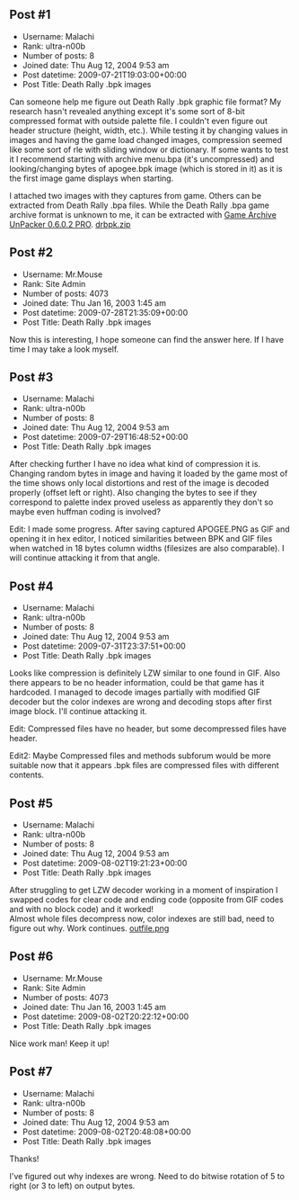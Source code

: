 ## Post #1
- Username: Malachi
- Rank: ultra-n00b
- Number of posts: 8
- Joined date: Thu Aug 12, 2004 9:53 am
- Post datetime: 2009-07-21T19:03:00+00:00
- Post Title: Death Rally .bpk images

Can someone help me figure out Death Rally .bpk graphic file format?
My research hasn't revealed anything except it's some sort of 8-bit compressed format with outside palette file. I couldn't even figure out header structure (height, width, etc.). While testing it by changing values in images and having the game load changed images, compression seemed like some sort of rle with sliding window or dictionary. If some wants to test it I recommend starting with archive menu.bpa (it's uncompressed) and looking/changing bytes of apogee.bpk image  (which is stored in it) as it is the first image game displays when starting.

I attached two images with they captures from game. Others can be extracted from Death Rally .bpa files.
While the Death Rally .bpa game archive format is unknown to me, it can be extracted with [Game Archive UnPacker 0.6.0.2 PRO](http://forrox.narod.ru/gaup_en.htm).
[drbpk.zip](https://xentaxbackup.github.io/file/2219_drbpk.zip)
## Post #2
- Username: Mr.Mouse
- Rank: Site Admin
- Number of posts: 4073
- Joined date: Thu Jan 16, 2003 1:45 am
- Post datetime: 2009-07-28T21:35:09+00:00
- Post Title: Death Rally .bpk images

Now this is interesting, I hope someone can find the answer here. If I have time I may take a look myself.
## Post #3
- Username: Malachi
- Rank: ultra-n00b
- Number of posts: 8
- Joined date: Thu Aug 12, 2004 9:53 am
- Post datetime: 2009-07-29T16:48:52+00:00
- Post Title: Death Rally .bpk images

After checking further I have no idea what kind of compression it is. Changing random bytes in image and having it loaded by the game most of the time shows only local distortions and rest of the image is decoded properly (offset left or right). Also changing the bytes to see if they correspond to palette index proved useless as apparently they don't so maybe even huffman coding is involved?

Edit:
I made some progress. After saving captured APOGEE.PNG as GIF and opening it in hex editor, I noticed similarities between BPK and GIF files when watched in 18 bytes column widths (filesizes are also comparable). I will continue attacking it from that angle.
## Post #4
- Username: Malachi
- Rank: ultra-n00b
- Number of posts: 8
- Joined date: Thu Aug 12, 2004 9:53 am
- Post datetime: 2009-07-31T23:37:51+00:00
- Post Title: Death Rally .bpk images

Looks like compression is definitely LZW similar to one found in GIF. Also there appears to be no header information, could be that game has it hardcoded. I managed to decode images partially with modified GIF decoder but the color indexes are wrong and decoding stops after first image block.
I'll continue attacking it.  

Edit:
Compressed files have no header, but some decompressed files have header.

Edit2:
Maybe Compressed files and methods subforum would be more suitable now that it appears .bpk files are compressed files with different contents.
## Post #5
- Username: Malachi
- Rank: ultra-n00b
- Number of posts: 8
- Joined date: Thu Aug 12, 2004 9:53 am
- Post datetime: 2009-08-02T19:21:23+00:00
- Post Title: Death Rally .bpk images

After struggling to get LZW decoder working in a moment of inspiration I swapped codes for clear code and ending code (opposite from GIF codes and with no block code) and it worked!   
Almost whole files decompress now, color indexes are still bad, need to figure out why. Work continues.
[outfile.png](https://xentaxbackup.github.io/file/2250_outfile.png)
## Post #6
- Username: Mr.Mouse
- Rank: Site Admin
- Number of posts: 4073
- Joined date: Thu Jan 16, 2003 1:45 am
- Post datetime: 2009-08-02T20:22:12+00:00
- Post Title: Death Rally .bpk images

Nice work man! Keep it up!
## Post #7
- Username: Malachi
- Rank: ultra-n00b
- Number of posts: 8
- Joined date: Thu Aug 12, 2004 9:53 am
- Post datetime: 2009-08-02T20:48:08+00:00
- Post Title: Death Rally .bpk images

Thanks!   

I've figured out why indexes are wrong. Need to do bitwise rotation of 5 to right (or 3 to left) on output bytes.
